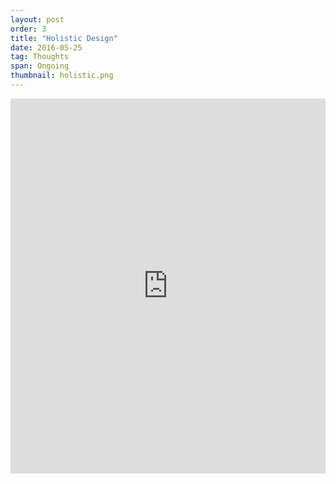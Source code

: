 ```yaml
---
layout: post
order: 3
title: "Holistic Design"
date: 2016-05-25
tag: Thoughts
span: Ongoing
thumbnail: holistic.png
---
```


<iframe src="https://player.vimeo.com/video/189889759?color=742bb5&portrait=0" style="margin-bottom:30px" width="100%" height="600px" frameborder="0" webkitallowfullscreen mozallowfullscreen allowfullscreen></iframe>

